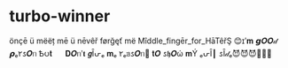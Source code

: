 # turbo-winner
önçē ü mëëț mē ü nēvêř førğęť më  Mîddle_fingēr_for_HāTêřŞ 😊ɪʹ𝐦 𝙜𝜪𝜪𝒹 𝞺ₑ٢𐒖𝜪ᥒ Ҍပ𝐭       𝐃𝜪ᥒʹ𝐭 𝙜Ȋᕂₑ 𝐦ₑ ٢ₑᥑ𐒖𝜪ᥒ🤨 𝐭𝜪 𐒖𝖍𝜪ώ 𝐦Ý ₑᕂȊ┃ 𐒖Ȋ𝒹ₑ😈😈😈🔫🔫🔫
